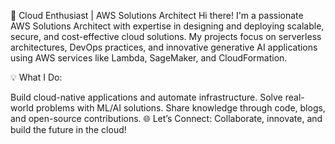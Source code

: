 🚀 Cloud Enthusiast | AWS Solutions Architect
Hi there! I'm a passionate AWS Solutions Architect with expertise in designing and deploying scalable, secure, and cost-effective cloud solutions. My projects focus on serverless architectures, DevOps practices, and innovative generative AI applications using AWS services like Lambda, SageMaker, and CloudFormation.

💡 What I Do:

Build cloud-native applications and automate infrastructure.
Solve real-world problems with ML/AI solutions.
Share knowledge through code, blogs, and open-source contributions.
🌐 Let’s Connect: Collaborate, innovate, and build the future in the cloud!
